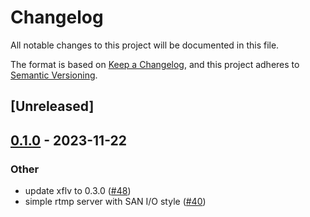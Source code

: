 # Changelog
All notable changes to this project will be documented in this file.

The format is based on [Keep a Changelog](https://keepachangelog.com/en/1.0.0/),
and this project adheres to [Semantic Versioning](https://semver.org/spec/v2.0.0.html).

## [Unreleased]

## [0.1.0](https://github.com/giangndm/8xFF-decentralized-media-server/releases/tag/transport-rtmp-v0.1.0) - 2023-11-22

### Other
- update xflv to 0.3.0 ([#48](https://github.com/giangndm/8xFF-decentralized-media-server/pull/48))
- simple rtmp server with SAN I/O style ([#40](https://github.com/giangndm/8xFF-decentralized-media-server/pull/40))
